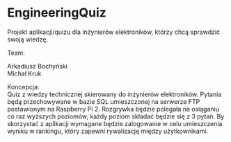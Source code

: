 # EngineeringQuiz

Projekt aplikacji/quizu dla inżynierów elektroników, którzy chcą sprawdzić swoją wiedzę.

Team:
  <p>
  Arkadiusz Bochyński
  <br>
  Michał Kruk
  </p>
  
Koncepcja:<br>
  Quiz z wiedzy technicznej skierowany do inżynierów elektroników. Pytania będą przechowywane w bazie SQL umieszczonej na serwerze FTP postawionym na Raspberry Pi 2. Rozgrywka będzie polegała na osiąganiu co raz wyższych poziomów, każdy poziom składać będzie się z 3 pytań. By skorzystać z aplikacji wymagane będzie zalogowanie w celu umieszczenia wyniku w rankingu, który zapewni rywalizację między użytkownikami.
